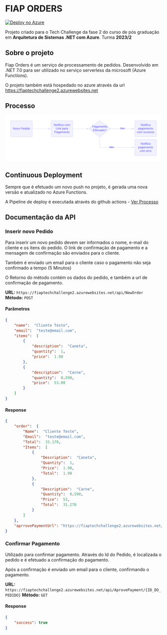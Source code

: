 # FIAP ORDERS

[![Deploy no Azure](https://github.com/egasparotto/Fiap-TechChallenge2/actions/workflows/FiapTechChallenge2.yml/badge.svg)](https://github.com/egasparotto/Fiap-TechChallenge2/actions/workflows/FiapTechChallenge2.yml)

Projeto criado para o Tech Challenge da fase 2 do curso de pós graduação em **Arquitetura de Sistemas .NET com Azure**.
Turma **2023/2**

## Sobre o projeto
Fiap Orders é um serviço de processamento de pedidos. Desenvolvido em .NET 7.0 para ser utilizado no serviço serverless da microsoft (Azure Functions).

O projeto também está hospedado no azure através da url https://fiaptechchallenge2.azurewebsites.net

## Processo
 ![Processo do serivço](https://raw.githubusercontent.com/egasparotto/Fiap-TechChallenge2/main/processo.png)


## Continuous Deployment

Sempre que é efetuado um novo push no projeto, é gerada uma nova versão e atualizado no Azure Functions.

A Pipeline de deploy é executada através do github actions - [Ver Processo](https://github.com/egasparotto/Fiap-TechChallenge2/actions)

## Documentação da API

### Inserir novo Pedido

Para inserir um novo pedido devem ser informados o nome, e-mail do cliente e os itens do pedido.
O link de confirmação de pagamento e a mensagem de confirmação são enviados para o cliente.

Também é enviado um email para o cliente caso o pagamento não seja confirmado a tempo (5 Minutos)

O Retorno do método contém os dados do pedido, e também a url de confirmação de pagamento.

**URL:**  `https://fiaptechchallenge2.azurewebsites.net/api/NewOrder`
**Método:** `POST`

#### Parâmetros

```json
{
	"name":  "Cliente Teste",
	"email":  "teste@email.com",
	"items":  [
		{
			"description":  "Caneta",
			"quantity":  1,
			"price":  1.90
		},
		{
			"description":  "Carne",
			"quantity":  0.590,
			"price":  53.00
		}
	]
}
```

#### Response
```json
{
	"order":  {
		"Name":  "Cliente Teste",
		"Email":  "teste@email.com",
		"Total":  33.170,
		"Items":  [
			{
				"Description":  "Caneta",
				"Quantity":  1,
				"Price":  1.90,
				"Total":  1.90
			},
			{
				"Description":  "Carne",
				"Quantity":  0.590,
				"Price":  53,
				"Total":  31.270
			}
		]
	},
	"aprrovePaymentUrl": "https://fiaptechchallenge2.azurewebsites.net/api/AprovePayment/4314da8575834148a6b5212d42669d5e"
}
```

### Confirmar Pagamento

Utilizado para confirmar pagamento.
Através do Id do Pedido, é localizada o pedido e é efetuado a confirmação do pagamento.

Após a confirmação é enviado um email para o cliente, confirmando o pagamento.

**URL:**  `https://fiaptechchallenge2.azurewebsites.net/api/AprovePayment/{ID_DO_PEDIDO}`
**Método:** `GET`

#### Response
```json
{
	"success": true
}
```